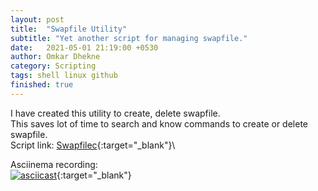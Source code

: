 ```yaml
---
layout: post
title:  "Swapfile Utility"
subtitle: "Yet another script for managing swapfile."
date:   2021-05-01 21:19:00 +0530
author: Omkar Dhekne
category: Scripting
tags: shell linux github
finished: true
---
```


I have created this utility to create, delete swapfile.\
This saves lot of time to search and know commands to create or delete swapfile.\
Script link: [Swapfilec](https://raw.githubusercontent.com/ogdhekne/general-purpose-scripts/master/swapfilec){:target="_blank"}\

Asciinema recording:\
[![asciicast](https://asciinema.org/a/jOSVAeJYZwOYXWobDs5u5ADUU.svg)](https://asciinema.org/a/jOSVAeJYZwOYXWobDs5u5ADUU){:target="_blank"}